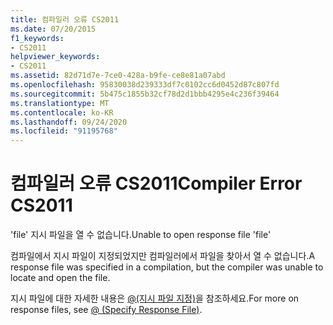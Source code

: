 ```yaml
---
title: 컴파일러 오류 CS2011
ms.date: 07/20/2015
f1_keywords:
- CS2011
helpviewer_keywords:
- CS2011
ms.assetid: 82d71d7e-7ce0-428a-b9fe-ce8e81a07abd
ms.openlocfilehash: 95830038d239333df7c0102cc6d0452d87c807fd
ms.sourcegitcommit: 5b475c1855b32cf78d2d1bbb4295e4c236f39464
ms.translationtype: MT
ms.contentlocale: ko-KR
ms.lasthandoff: 09/24/2020
ms.locfileid: "91195768"
---
```

# <a name="compiler-error-cs2011"></a><span data-ttu-id="1917a-102">컴파일러 오류 CS2011</span><span class="sxs-lookup"><span data-stu-id="1917a-102">Compiler Error CS2011</span></span>

<span data-ttu-id="1917a-103">'file' 지시 파일을 열 수 없습니다.</span><span class="sxs-lookup"><span data-stu-id="1917a-103">Unable to open response file 'file'</span></span>  
  
 <span data-ttu-id="1917a-104">컴파일에서 지시 파일이 지정되었지만 컴파일러에서 파일을 찾아서 열 수 없습니다.</span><span class="sxs-lookup"><span data-stu-id="1917a-104">A response file was specified in a compilation, but the compiler was unable to locate and open the file.</span></span>  
  
 <span data-ttu-id="1917a-105">지시 파일에 대한 자세한 내용은 [@(지시 파일 지정)](../language-reference/compiler-options/response-file-compiler-option.md)을 참조하세요.</span><span class="sxs-lookup"><span data-stu-id="1917a-105">For more on response files, see [@ (Specify Response File)](../language-reference/compiler-options/response-file-compiler-option.md).</span></span>
